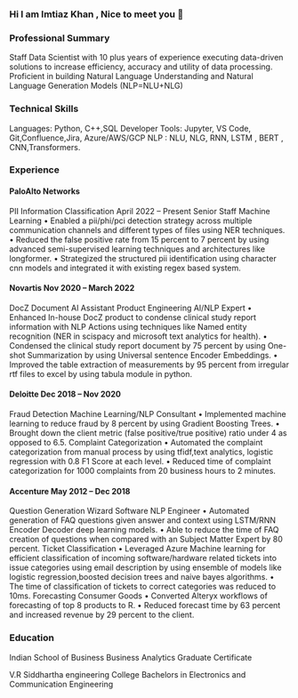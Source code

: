 ### Hi I am Imtiaz Khan , Nice to meet you 👋

### Professional Summary
Staff Data Scientist with 10 plus years of experience executing data-driven solutions to increase efficiency, accuracy and utility of data processing. Proficient in building Natural Language Understanding and Natural Language Generation Models (NLP=NLU+NLG)

### Technical Skills
Languages: Python, C++,SQL
Developer Tools: Jupyter, VS Code, Git,Confluence,Jira, Azure/AWS/GCP NLP : NLU, NLG, RNN, LSTM , BERT , CNN,Transformers.
### Experience

#### PaloAlto Networks
PII Information Classification
April 2022 – Present
Senior Staff Machine Learning
• Enabled a pii/phi/pci detection strategy across multiple communication channels and different types of files using NER techniques.
• Reduced the false positive rate from 15 percent to 7 percent by using advanced semi-supervised learning techniques and architectures like longformer.
• Strategized the structured pii identification using character cnn models and integrated it with existing regex based system.

#### Novartis Nov 2020 – March 2022
DocZ Document AI Assistant Product Engineering AI/NLP Expert
• Enhanced In-house DocZ product to condense clinical study report information with NLP Actions using techniques like Named entity recognition (NER in scispacy and microsoft text analytics for health).
• Condensed the clinical study report document by 75 percent by using One-shot Summarization by using Universal sentence Encoder Embeddings.
• Improved the table extraction of measurements by 95 percent from irregular rtf files to excel by using tabula module in python.

#### Deloitte Dec 2018 – Nov 2020
Fraud Detection Machine Learning/NLP Consultant
• Implemented machine learning to reduce fraud by 8 percent by using Gradient Boosting Trees.
• Brought down the client metric (false positive/true positive) ratio under 4 as opposed to 6.5.
Complaint Categorization
• Automated the complaint categorization from manual process by using tfidf,text analytics, logistic regression with 0.8 F1 Score at each level.
• Reduced time of complaint categorization for 1000 complaints from 20 business hours to 2 minutes.

#### Accenture May 2012 – Dec 2018
Question Generation Wizard Software NLP Engineer
• Automated generation of FAQ questions given answer and context using LSTM/RNN Encoder Decoder deep learning models.
• Able to reduce the time of FAQ creation of questions when compared with an Subject Matter Expert by 80 percent. Ticket Classification
• Leveraged Azure Machine learning for efficient classification of incoming software/hardware related tickets into issue categories using email description by using ensemble of models like logistic regression,boosted decision trees and naive bayes algorithms.
• The time of classification of tickets to correct categories was reduced to 10ms. Forecasting Consumer Goods
• Converted Alteryx workflows of forecasting of top 8 products to R.
• Reduced forecast time by 63 percent and increased revenue by 29 percent to the client.

### Education

Indian School of Business
Business Analytics Graduate Certificate

V.R Siddhartha engineering College
Bachelors in Electronics and Communication Engineering

<!--
**imtiazBDSgit/imtiazBDSgit** is a ✨ _special_ ✨ repository because its `README.md` (this file) appears on your GitHub profile.

Here are some ideas to get you started:

- 🔭 I’m currently working on ...
- 🌱 I’m currently learning ...
- 👯 I’m looking to collaborate on ...
- 🤔 I’m looking for help with ...
- 💬 Ask me about ...
- 📫 How to reach me: ...
- 😄 Pronouns: ...
- ⚡ Fun fact: ...
-->

